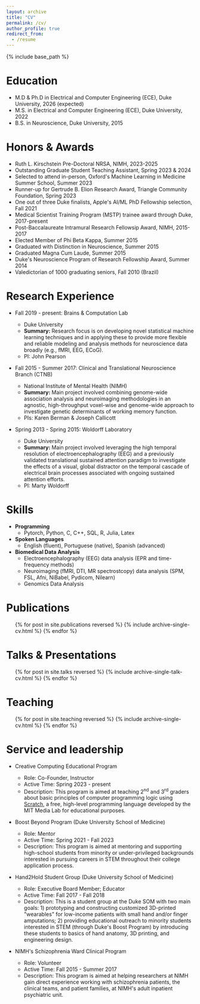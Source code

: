 ```yaml
---
layout: archive
title: "CV"
permalink: /cv/
author_profile: true
redirect_from:
  - /resume
---
```


{% include base_path %}

Education
======
* M.D & Ph.D in Electrical and Computer Engineering (ECE), Duke University, 2026 (expected)
* M.S. in Electrical and Computer Engineering (ECE), Duke University, 2022
* B.S. in Neuroscience, Duke University, 2015

Honors & Awards
======
* Ruth L. Kirschstein Pre-Doctoral NRSA, NIMH, 2023-2025
* Outstanding Graduate Student Teaching Assistant, Spring 2023 & 2024
* Selected to attend in-person, Oxford's Machine Learning in Medicine Summer School, Summer 2023
* Runner-up for Gertrude B. Elion Research Award, Triangle Community Foundation, Spring 2023
* One out of three Duke finalists, Apple's AI/ML PhD Fellowship selection, Fall 2021 
* Medical Scientist Training Program (MSTP) trainee award through Duke, 2017-present 
* Post-Baccalaureate Intramural Research Fellowsip Award, NIMH, 2015-2017
* Elected Member of Phi Beta Kappa, Summer 2015
* Graduated with Distinction in Neuroscience, Summer 2015
* Graduated Magna Cum Laude, Summer 2015 
* Duke's Neuroscience Program of Research Fellowship Award, Summer 2014 
* Valedictorian of 1000 graduating seniors, Fall 2010 (Brazil)

Research Experience
======
* Fall 2019 - present: Brains & Computation Lab
  * Duke University 
  * <strong> Summary: </strong> Research focus is on developing novel statistical machine learning techniques and in 
  applying these to provide more flexible and reliable modeling and analysis methods 
  for neuroscience data broadly (e.g., fMRI, EEG, ECoG).
  * PI: John Pearson
  
* Fall 2015 - Summer 2017: Clinical and Translational Neuroscience Branch (CTNB)
  * National Institute of Mental Health (NIMH)
  * <strong> Summary: </strong> Main project involved combining genome-wide association analysis and neuroimaging methodologies in 
  an agnostic, high-throughput voxel-wise and genome-wide approach to investigate genetic determinants of 
  working memory function. 
  * PIs: Karen Berman & Joseph Callicott 

* Spring 2013 - Spring 2015: Woldorff Laboratory
  * Duke University 
  * <strong> Summary: </strong> Main project involved leveraging the high temporal resolution of electroencephalography (EEG) 
  and a previously validated translational sustained attention paradigm to investigate the effects of a visual, 
  global distractor on the temporal cascade of electrical brain processes associated with ongoing sustained 
  attention efforts. 
  * PI: Marty Woldorff 
  
Skills
======
* <strong> Programming </strong> 
    * Pytorch, Python, C, C++, SQL, R, Julia, Latex
* <strong> Spoken Languages </strong>
    * English (fluent), Portuguese (native), Spanish (advanced)
* <strong> Biomedical Data Analysis </strong>
   * Electroencephalography (EEG) data analysis (EPR and time-frequency methods)
   * Neuroimaging (fMRI, DTI, MR spectrostcopy) data analysis (SPM, FSL, Afni, NiBabel, Pydicom, Nilearn)
   * Genomics Data Analysis

Publications
======
  <ul>{% for post in site.publications reversed %}
    {% include archive-single-cv.html %}
  {% endfor %}</ul>
  
Talks & Presentations
======
  <ul>{% for post in site.talks reversed %}
    {% include archive-single-talk-cv.html  %}
  {% endfor %}</ul>
  
Teaching
======
  <ul>{% for post in site.teaching reversed %}
    {% include archive-single-cv.html %}
  {% endfor %}</ul>
  
Service and leadership
======
* Creative Computing Educational Program 
  * Role: Co-Founder, Instructor
  * Active Time: Spring 2023 - present
  * Description: This program is aimed at teaching 2<sup>nd</sup> and 3<sup>rd</sup> graders 
  about basic principles of computer programming logic using [Scratch](https://scratch.mit.edu/about), 
  a free, high-level programming language developed by the MIT Media Lab for educational purposes.

* Boost Beyond Program (Duke University School of Medicine)
  * Role: Mentor
  * Active Time: Spring 2021 - Fall 2023
  * Description: This program is aimed at mentoring and supporting high-school students from minority 
  or under-privileged backgrounds interested in pursuing careers in STEM throughout their college 
  application process. 

* Hand2Hold Student Group (Duke University School of Medicine)
  * Role: Executive Board Member; Educator 
  * Active Time: Fall 2017 - Fall 2018 
  * Description: This is a student group at the Duke SOM with two main goals: 1) prototyping
  and constructing customized 3D-printed "wearables" for low-income patients with small hand and/or finger 
  amputations; 2) providing educational outreach to minority students interested in STEM (through 
  Duke's Boost Program) by introducing these students to basics of hand anatomy, 3D printing, and
  engineering design.

* NIMH's Schizophrenia Ward Clinical Program 
  * Role: Volunteer
  * Active Time: Fall 2015 - Summer 2017
  * Description: This program is aimed at helping researchers at NIMH gain direct experience working 
  with schizophrenia patients, the clinical teams, and patient families, at NIMH's adult inpatient 
  psychiatric unit. 
